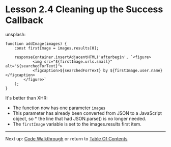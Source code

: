 # Lesson 2.4 Cleaning up the Success Callback

unsplash:
```
function addImage(images) {
    const firstImage = images.results[0];

    responseContainer.insertAdjacentHTML('afterbegin', `<figure>
            <img src="${firstImage.urls.small}" alt="${searchedForText}">
            <figcaption>${searchedForText} by ${firstImage.user.name}</figcaption>
        </figure>`
    );
}
```

It's better than XHR:
- The function now has one parameter `images`
- This parameter has already been converted from JSON to a JavaScript object, so * the line that had JSON.parse() is no longer needed.
- The `firstImage` variable is set to the images.results first item.

- - -
Next up: [Code Walkthrough](ND024_Part3_Lesson02_05.md) or return to [Table Of Contents](./ND024_TableOfContents.md)
